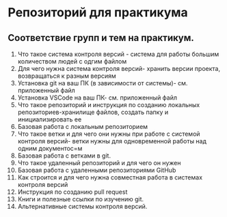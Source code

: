 # Репозиторий для практикума
## Соответствие групп и тем на практикум.

1. Что такое система контроля версий - система для работы большим количеством людей с одгим файлом
2. Для чего нужна система контроля версий- хранить версии проекта, возвращаться к разным версиям
3. Установка git на ваш ПК (в зависимости от системы)- см. приложенный файл
4. Установка VSCode на ваш ПК- см. приложенный файл
5. Что такое репозиторий и инструкция по созданию локальных репозиториев-хранилище файлов, создать папку и инициализировать ее
6. Базовая работа с локальным репозиторием
7. Что такое ветки и для чего они нужны при работе с системой контроля версий- ветки нужны для одновременной работы над одним документос=м
8. Базовая работа с ветками в git.
9. Что такое удаленный репозиторий и для чего он нужен
10. Базовая работа с удаленными репозиториями GitHub
11. Как строится и для чего нужна совместная работа в системах контроля версий
12. Инструкция по созданию pull request
13. Книги и полезные ссылки по изучению git.
14. Альтернативные системы контроля версий.
